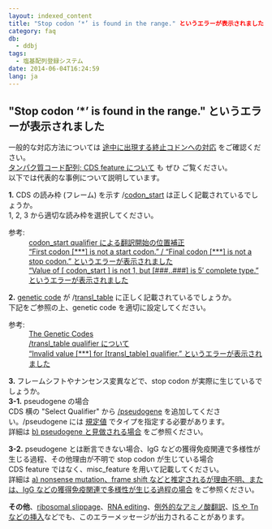 ```yaml
---
layout: indexed_content
title: "Stop codon ‘*’ is found in the range." というエラーが表示されました
category: faq
db:
  - ddbj
tags: 
  - 塩基配列登録システム
date: 2014-06-04T16:24:59
lang: ja
---
```


## "Stop codon ‘*’ is found in the range." というエラーが表示されました

<p>一般的な対応方法については <a href="/ddbj/cds.html#stop">途中に出現する終止コドンへの対応</a> をご確認ください。<br><a href="/ddbj/cds.html">タンパク質コード配列; CDS feature について</a> も ぜひ ご覧ください。<br>以下では代表的な事例について説明しています。
  <!-- Nucleotide Sequence Submission System -->
</p>
<p><strong>1.</strong> CDS の読み枠 (フレーム) を示す /<a href="/ddbj/qualifiers.html#codon_start">codon_start</a> は正しく記載されているでしょうか。<br> 1, 2, 3 から適切な読み枠を選択してください。</p>
<dl><dt>参考:</dt>
  <dd><a href="/ddbj/cds.html#frame" title="/sub/cds-j.html#frame">codon_start qualifier による翻訳開始の位置補正</a></dd>
  <dd><a href="/faq/ja/how-to-fix-error-msg-first-codon.html">“First codon [***] is not a start codon.” / “Final codon [***] is not a stop codon.” というエラーが表示されました</a></dd>
  <dd><a href="/faq/ja/how-to-fix-error-msg-codon-start.html">“Value of [ codon_start ] is not 1, but [###..###] is 5′ complete type.” というエラーが表示されました</a></dd>
</dl>
<p><strong>2.</strong> <a href="/ddbj/geneticcode-e.html">genetic code</a> が /<a href="/ddbj/qualifiers.html#transl_table">transl_table</a> に正しく記載されているでしょうか。<br>下記をご参照の上、genetic code を適切に設定してください。</p>
<dl><dt>参考:</dt>
  <dd><a href="/ddbj/geneticcode-e.html">The Genetic Codes</a></dd>
  <dd><a href="/ddbj/qualifiers.html#transl_table">/transl_table qualifier について</a></dd>
  <dd><a href="/faq/ja/how-to-fix-error-msg-transl-table.html">“Invalid value [***] for [transl_table] qualifier.” というエラーが表示されました</a></dd>
</dl>
<p><strong>3.</strong> フレームシフトやナンセンス変異などで、stop codon が実際に生じているでしょうか。<br><strong>3-1.</strong> pseudogene の場合<br>CDS 横の "Select Qualifier" から <a href="/ddbj/qualifiers.html#pseudogene">/pseudogene</a> を追加してください。/pseudogene には <a href="/ddbj/pseudogene-e.html">規定値</a> でタイプを指定する必要があります。<br>詳細は <a href="/ddbj/cds.html#stop_b">b) pseudogene と見做される場合</a> をご参照ください。</p>
<p><strong>3-2.</strong> pseudogene とは断言できない場合、IgG などの獲得免疫関連で多様性が生じる過程、その他理由が不明で stop codon が生じている場合<br>CDS feature ではなく、misc_feature を用いて記載してください。<br>詳細は <a href="/ddbj/cds.html#stop_a">a) nonsense mutation、frame shift などと推定されるが理由不明、または、IgG などの獲得免疫関連で多様性が生じる過程の場合</a> をご参照ください。</p>
<p><strong>その他</strong>、<a href="/ddbj/cds.html#stop_d">ribosomal slippage</a>、<a href="/ddbj/cds.html#stop_e">RNA editing</a>、<a href="/ddbj/cds.html#stop_f">例外的なアミノ酸翻訳</a>、<a href="/ddbj/cds.html#stop_g">IS や Tn などの挿入</a>などでも、このエラーメッセージが出力されることがあります。</p>
